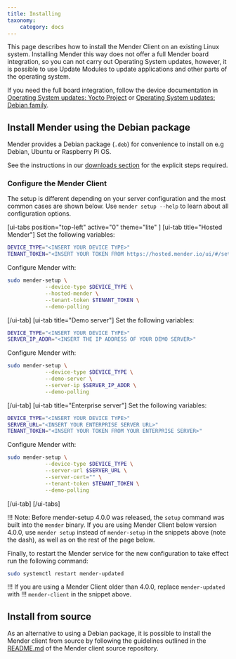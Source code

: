 ```yaml
---
title: Installing
taxonomy:
    category: docs
---
```


This page describes how to install the Mender Client on an existing Linux
system. Installing Mender this way does not offer a full Mender board
integration, so you can not carry out Operating System updates, however, it is
possible to use Update Modules to update applications and other parts of the
operating system.

If you need the full board integration, follow the device documentation
in [Operating System updates: Yocto Project](../../05.Operating-System-updates-Yocto-Project/chapter.md)
or [Operating System updates: Debian family](../../04.Operating-System-updates-Debian-family/chapter.md).


## Install Mender using the Debian package

Mender provides a Debian package (`.deb`) for convenience to install on e.g
Debian, Ubuntu or Raspberry Pi OS.

See the instructions in our [downloads
section](../../10.Downloads/docs.md#install-using-the-apt-repository) for the
explicit steps required.

### Configure the Mender Client

The setup is different depending on your server configuration and the most
common cases are shown below. Use `mender setup --help` to learn about all
configuration options.

<!-- AUTOMATION: execute=DEBIAN_FRONTEND=noninteractive apt-get install --assume-yes wget tzdata -->

<!-- AUTOMATION: execute=wget -O get-mender.sh https://get.mender.io -->

<!--AUTOVERSION: "mender-client_%-1"/mender -->
<!--AUTOMATION: execute=bash get-mender.sh mender-client4 -->
<!--AUTOMATION: execute=DEVICE_TYPE=device-type -->
<!--AUTOMATION: execute=TENANT_TOKEN=secure-token -->
<!--AUTOMATION: execute=SERVER_IP_ADDR=1.2.3.4 -->
<!--AUTOMATION: execute=SERVER_URL=https://secure.server -->

[ui-tabs position="top-left" active="0" theme="lite" ]
[ui-tab title="Hosted Mender"]
Set the following variables:

<!--AUTOMATION: ignore -->
```bash
DEVICE_TYPE="<INSERT YOUR DEVICE TYPE>"
TENANT_TOKEN="<INSERT YOUR TOKEN FROM https://hosted.mender.io/ui/#/settings/my-organization>"
```

Configure Mender with:

```bash
sudo mender-setup \
            --device-type $DEVICE_TYPE \
            --hosted-mender \
            --tenant-token $TENANT_TOKEN \
            --demo-polling
```
[/ui-tab]
[ui-tab title="Demo server"]
Set the following variables:

<!--AUTOMATION: ignore -->
```bash
DEVICE_TYPE="<INSERT YOUR DEVICE TYPE>"
SERVER_IP_ADDR="<INSERT THE IP ADDRESS OF YOUR DEMO SERVER>"
```

Configure Mender with:

```bash
sudo mender-setup \
            --device-type $DEVICE_TYPE \
            --demo-server \
            --server-ip $SERVER_IP_ADDR \
            --demo-polling
```
[/ui-tab]
[ui-tab title="Enterprise server"]
Set the following variables:

<!--AUTOMATION: ignore -->
<!--AUTOVERSION: "downloads.mender.io/%/"/mender "mender-client_%-1"/mender -->
```bash
DEVICE_TYPE="<INSERT YOUR DEVICE TYPE>"
SERVER_URL="<INSERT YOUR ENTERPRISE SERVER URL>"
TENANT_TOKEN="<INSERT YOUR TOKEN FROM YOUR ENTERPRISE SERVER>"
```

Configure Mender with:

```bash
sudo mender-setup \
            --device-type $DEVICE_TYPE \
            --server-url $SERVER_URL \
            --server-cert="" \
            --tenant-token $TENANT_TOKEN \
            --demo-polling
```
[/ui-tab]
[/ui-tabs]

<!--AUTOVERSION: "Before mender-setup %"/ignore "Mender Client below version %"/ignore-->
!!! Note: Before mender-setup 4.0.0 was released, the `setup` command was built into the `mender` binary. If you are using Mender Client below version 4.0.0, use `mender setup` instead of `mender-setup` in the snippets above (note the dash), as well as on the rest of the page below.

Finally, to restart the Mender service for the new configuration to take effect run the following command:

<!--AUTOMATION: ignore -->
```bash
sudo systemctl restart mender-updated
```

<!--AUTOVERSION: "Mender Client older than %"/ignore-->
!!! If you are using a Mender Client older than 4.0.0, replace `mender-updated` with
!!! `mender-client` in the snippet above.

## Install from source

<!--AUTOVERSION: "mender/tree/%#installing-from-source"/mender -->
As an alternative to using a Debian package, it is possible to install the
Mender client from source by following the guidelines outlined in the
[README.md](https://github.com/mendersoftware/mender/tree/4.0.6#installing-from-source?target=_blank)
of the Mender client source repository.



